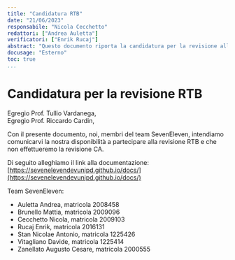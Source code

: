 ```yaml
---
title: "Candidatura RTB"
date: "21/06/2023"
responsabile: "Nicola Cecchetto"
redattori: ["Andrea Auletta"]
verificatori: ["Enrik Rucaj"]
abstract: "Questo documento riporta la candidatura per la revisione alla Requirements & Technology Baseline"
docusage: "Esterno"
toc: true
...
```


# Candidatura per la revisione RTB

Egregio Prof. Tullio Vardanega,\
Egregio Prof. Riccardo Cardin,

Con il presente documento, noi, membri del team SevenEleven, intendiamo comunicarvi la nostra disponibilità a partecipare alla revisione RTB e che non effettueremo la revisione CA.

Di seguito alleghiamo il link alla documentazione:\
[https://sevenelevendevunipd.github.io/docs/](https://sevenelevendevunipd.github.io/docs/)

Team SevenEleven:

* Auletta Andrea, matricola 2008458
* Brunello Mattia, matricola 2009096
* Cecchetto Nicola, matricola 2009103
* Rucaj Enrik, matricola 2016131
* Stan Nicolae Antonio, matricola 1225426
* Vitagliano Davide, matricola 1225414
* Zanellato Augusto Cesare, matricola 2000555
